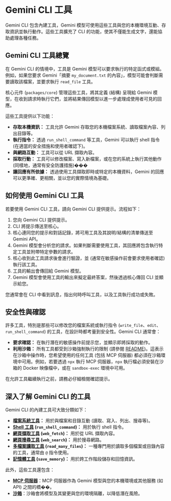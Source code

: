 # Gemini CLI 工具

Gemini CLI 包含內建工具，Gemini 模型可使用這些工具與您的本機環境互動、存取資訊並執行動作。這些工具擴充了 CLI 的功能，使其不僅能生成文字，還能協助處理各種任務。

## Gemini CLI 工具總覽

在 Gemini CLI 的情境中，工具是 Gemini 模型可以要求執行的特定函式或模組。例如，如果您要求 Gemini「摘要 `my_document.txt` 的內容」，模型可能會判斷需要讀取該檔案，並要求執行 `read_file` 工具。

核心元件 (`packages/core`) 管理這些工具，將其定義 (結構) 呈現給 Gemini 模型，在收到請求時執行它們，並將結果傳回模型以進一步處理成使用者可見的回應。

這些工具提供以下功能：

- **存取本機資訊：** 工具允許 Gemini 存取您的本機檔案系統、讀取檔案內容、列出目錄等。
- **執行指令：** 透過 `run_shell_command` 等工具，Gemini 可以執行 shell 指令 (在適當的安全措施和使用者確認下)。
- **與網路互動：** 工具可以從 URL 擷取內容。
- **採取行動：** 工具可以修改檔案、寫入新檔案，或在您的系統上執行其他動作 (同樣地，通常有安全防護措施)���
- **讓回應有所依據：** 透過使用工具擷取即時或特定的本機資料，Gemini 的回應可以更準確、更相關，並以您的實際情境為基礎。

## 如何使用 Gemini CLI 工具

若要使用 Gemini CLI 工具，請向 Gemini CLI 提供提示。流程如下：

1.  您向 Gemini CLI 提供提示。
2.  CLI 將提示傳送至核心。
3.  核心連同您的提示和對話記錄，將可用工具及其說明/結構的清單傳送至 Gemini API。
4.  Gemini 模型會分析您的請求。如果判斷需要使用工具，其回應將包含執行特定工具並附帶特定參數的請求。
5.  核心收到此工具請求後會進行驗證，並 (通常在敏感操作前會要求使用者確認) 執行該工具。
6.  工具的輸出會傳回給 Gemini 模型。
7.  Gemini 模型會使用工具的輸出來擬定最終答案，然後透過核心傳回 CLI 並顯示給您。

您通常會在 CLI 中看到訊息，指出何時呼叫工具，以及工具執行成功或失敗。

## 安全性與確認

許多工具，特別是那些可以修改您的檔案系統或執行指令 (`write_file`、`edit`、`run_shell_command`) 的工具，在設計時都考量到安全性。Gemini CLI 通常會：

- **要求確認：** 在執行潛在的敏感操作前提示您，並顯示即將採取的動作。
- **利用沙箱：** 所有工具都受到沙箱強制執行的限制 (請參閱 [README](../../README.md#sandboxing))。這表示在沙箱中操作時，您希望使用的任何工具 (包括 MCP 伺服器) 都必須在沙箱環境中可用。例如，若要透過 `npx` 執行 MCP 伺服器，`npx` 執行檔必須安裝在沙箱的 Docker 映像檔中，或在 `sandbox-exec` 環境中可用。

在允許工具繼續執行之前，請務必仔細檢閱確認提示。

## 深入了解 Gemini CLI 的工具

Gemini CLI 的內建工具可大致分類如下：

- **[檔案系統工具](./file-system.md)：** 用於與檔案和目錄互動 (讀取、寫入、列出、搜尋等)。
- **[Shell 工具](./shell.md) (`run_shell_command`)：** 用於執行 shell 指令。
- **[網頁擷取工具](./web-fetch.md) (`web_fetch`)：** 用於從 URL 擷取內容。
- **[網頁搜尋工具](./web-search.md) (`web_search`)：** 用於搜尋網路。
- **[多檔案讀取工具](./multi-file.md) (`read_many_files`)：** 一種專門用於讀取多個檔案或目錄內容的工具，通常由 `@` 指令使用。
- **[記憶體工具](./memory.md) (`save_memory`)：** 用於跨工作階段儲存和回憶資訊。

此外，這些工具還包含：

- **[MCP 伺服器](./mcp-server.md)**：MCP 伺服器作為 Gemini 模型與您的本機環境或其他服務 (如 API) 之間的橋��。
- **[沙箱](../sandbox.md)**：沙箱會將模型及其變更與您的環境隔離，以降低潛在風險。